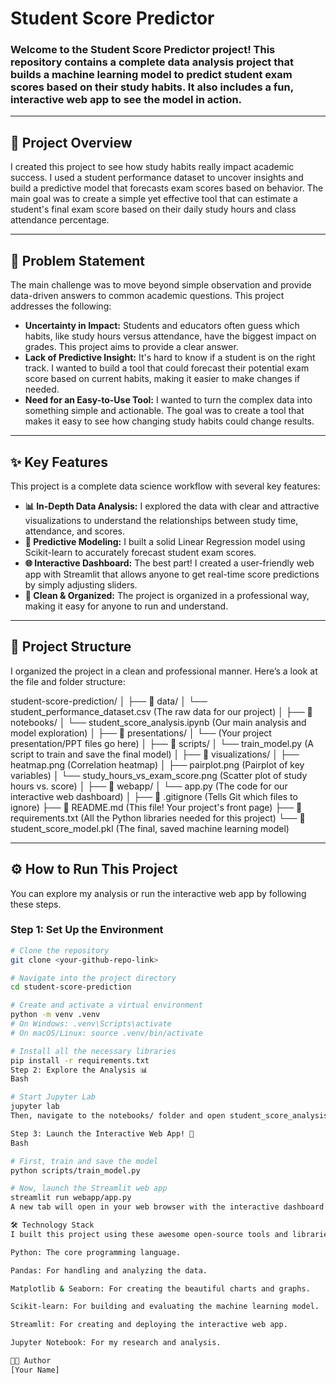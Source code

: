 # Student Score Predictor

### Welcome to the Student Score Predictor project! This repository contains a complete data analysis project that builds a machine learning model to predict student exam scores based on their study habits. It also includes a fun, interactive web app to see the model in action.

---

## 📜 Project Overview

I created this project to see how study habits really impact academic success. I used a student performance dataset to uncover insights and build a predictive model that forecasts exam scores based on behavior. The main goal was to create a simple yet effective tool that can estimate a student's final exam score based on their daily study hours and class attendance percentage.

---

## 🎯 Problem Statement
The main challenge was to move beyond simple observation and provide data-driven answers to common academic questions. This project addresses the following:

* **Uncertainty in Impact:** Students and educators often guess which habits, like study hours versus attendance, have the biggest impact on grades. This project aims to provide a clear answer.
* **Lack of Predictive Insight:** It's hard to know if a student is on the right track. I wanted to build a tool that could forecast their potential exam score based on current habits, making it easier to make changes if needed.
* **Need for an Easy-to-Use Tool:** I wanted to turn the complex data into something simple and actionable. The goal was to create a tool that makes it easy to see how changing study habits could change results.

---

## ✨ Key Features
This project is a complete data science workflow with several key features:

* **📊 In-Depth Data Analysis:** I explored the data with clear and attractive visualizations to understand the relationships between study time, attendance, and scores.
* **🤖 Predictive Modeling:** I built a solid Linear Regression model using Scikit-learn to accurately forecast student exam scores.
* **🌐 Interactive Dashboard:** The best part! I created a user-friendly web app with Streamlit that allows anyone to get real-time score predictions by simply adjusting sliders.
* **📂 Clean & Organized:** The project is organized in a professional way, making it easy for anyone to run and understand.

---

## 📂 Project Structure
I organized the project in a clean and professional manner. Here’s a look at the file and folder structure:

student-score-prediction/
│
├── 📁 data/
│   └── student_performance_dataset.csv  (The raw data for our project)
│
├── 📁 notebooks/
│   └── student_score_analysis.ipynb     (Our main analysis and model exploration)
│
├── 📁 presentations/
│   └── (Your project presentation/PPT files go here)
│
├── 📁 scripts/
│   └── train_model.py                   (A script to train and save the final model)
│
├── 📁 visualizations/
│   ├── heatmap.png                      (Correlation heatmap)
│   ├── pairplot.png                     (Pairplot of key variables)
│   └── study_hours_vs_exam_score.png    (Scatter plot of study hours vs. score)
│
├── 📁 webapp/
│   └── app.py                           (The code for our interactive web dashboard)
│
├── 📄 .gitignore                        (Tells Git which files to ignore)
├── 📄 README.md                         (This file! Your project's front page)
├── 📄 requirements.txt                  (All the Python libraries needed for this project)
└── 📄 student_score_model.pkl          (The final, saved machine learning model)


---

## ⚙️ How to Run This Project
You can explore my analysis or run the interactive web app by following these steps.

### **Step 1: Set Up the Environment**
```bash
# Clone the repository
git clone <your-github-repo-link>

# Navigate into the project directory
cd student-score-prediction

# Create and activate a virtual environment
python -m venv .venv
# On Windows: .venv\Scripts\activate
# On macOS/Linux: source .venv/bin/activate

# Install all the necessary libraries
pip install -r requirements.txt
Step 2: Explore the Analysis 📊
Bash

# Start Jupyter Lab
jupyter lab
Then, navigate to the notebooks/ folder and open student_score_analysis.ipynb.

Step 3: Launch the Interactive Web App! 🚀
Bash

# First, train and save the model
python scripts/train_model.py

# Now, launch the Streamlit web app
streamlit run webapp/app.py
A new tab will open in your web browser with the interactive dashboard!

🛠️ Technology Stack
I built this project using these awesome open-source tools and libraries:

Python: The core programming language.

Pandas: For handling and analyzing the data.

Matplotlib & Seaborn: For creating the beautiful charts and graphs.

Scikit-learn: For building and evaluating the machine learning model.

Streamlit: For creating and deploying the interactive web app.

Jupyter Notebook: For my research and analysis.

👨‍💻 Author
[Your Name]